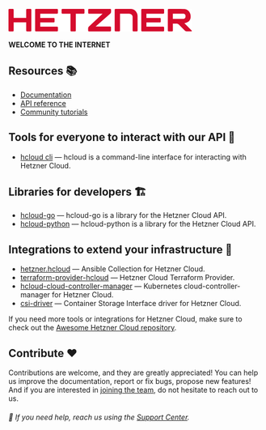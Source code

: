 ![](../assets/hetzner-logo.svg)

**WELCOME TO THE INTERNET**

## Resources 📚

- [Documentation](https://docs.hetzner.com/cloud)
- [API reference](https://docs.hetzner.cloud)
- [Community tutorials](https://community.hetzner.com/tutorials)

## Tools for everyone to interact with our API 🧰

- [hcloud cli](https://github.com/hetznercloud/cli) — hcloud is a command-line interface for interacting with Hetzner Cloud.

## Libraries for developers 🏗️

- [hcloud-go](https://github.com/hetznercloud/hcloud-go) — hcloud-go is a library for the Hetzner Cloud API.
- [hcloud-python](https://github.com/hetznercloud/hcloud-python) — hcloud-python is a library for the Hetzner Cloud API.

## Integrations to extend your infrastructure 🚀

- [hetzner.hcloud](https://github.com/ansible-collections/hetzner.hcloud) — Ansible Collection for Hetzner Cloud.
- [terraform-provider-hcloud](https://github.com/hetznercloud/terraform-provider-hcloud) — Hetzner Cloud Terraform Provider.
- [hcloud-cloud-controller-manager](https://github.com/hetznercloud/hcloud-cloud-controller-manager) — Kubernetes cloud-controller-manager for Hetzner Cloud.
- [csi-driver](https://github.com/hetznercloud/csi-driver) — Container Storage Interface driver for Hetzner Cloud.

If you need more tools or integrations for Hetzner Cloud, make sure to check out the [Awesome Hetzner Cloud repository](https://github.com/hetznercloud/awesome-hcloud#readme).

## Contribute ❤️

Contributions are welcome, and they are greatly appreciated! You can help us improve the documentation, report or fix bugs, propose new features! And if you are interested in [joining the team](https://www.hetzner-cloud.de/#jobs), do not hesitate to reach out to us.

###### 🙋 If you need help, reach us using the [Support Center](https://www.hetzner.com/support-center).
